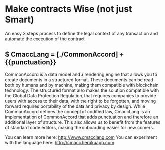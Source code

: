 # Make contracts Wise (not just Smart)
An easy 3 steps process to define the legal context of any transaction and automate the execution of the contract

## $ CmaccLang = [./CommonAccord] + {{punctuation}}

CommonAccord is a data model and a rendering engine that allows you to create documents in a structured format. These documents can be read both by humans and by machine, making them compatible with blockchain technology. The structured format also makes the solution compatible with the Global Data Protection Regulation, that requires companies to provide users with access to their data, with the right to be forgotten, and moving forward requires portability of the data and privacy by design. While CommonAccord defines the concept of codified law, CmaccLang is an implementation of CommonAccord that adds punctuation and therefore an additional layer of structure. This also allows us to benefit from the features of standard code editors, making the onboarding easier for new comers.

You can learn more here: http://www.cmacclang.com
You can experiment with the language here: http://cmacc.herokuapp.com
